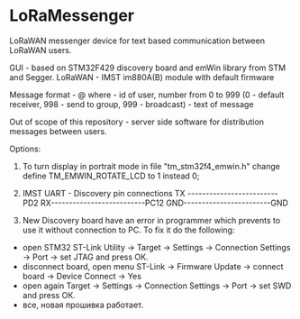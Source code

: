 # LoRaMessenger
LoRaWAN messenger device for text based communication between LoRaWAN users.

GUI - based on STM32F429 discovery board and emWin library from STM and Segger.
LoRaWAN - IMST im880A(B) module with default firmware

Message format - <id>@<message>
  where <id> - id of user, number from 0 to 999 (0 - default receiver, 998 - send to group, 999 - broadcast)
  <message> - text of message

Out of scope of this repository - server side software for distribution messages between users. 

Options:
1. To turn display in portrait mode in file "tm_stm32f4_emwin.h" change define TM_EMWIN_ROTATE_LCD to 1 instead 0; 

2. IMST UART - Discovery pin connections
  TX -------------------------PD2
  RX--------------------------PC12
 GND------------------------GND

3. New Discovery board have an error in programmer which prevents to use it without connection to PC. To fix it do the following:
- open STM32 ST-Link Utility -> Target -> Settings -> Connection Settings -> Port -> set JTAG and press ОК.
- disconnect board, open menu ST-Link -> Firmware Update -> connect board -> Device Connect -> Yes
- open again Target -> Settings -> Connection Settings -> Port -> set SWD and press ОК.
- все, новая прошивка работает.
